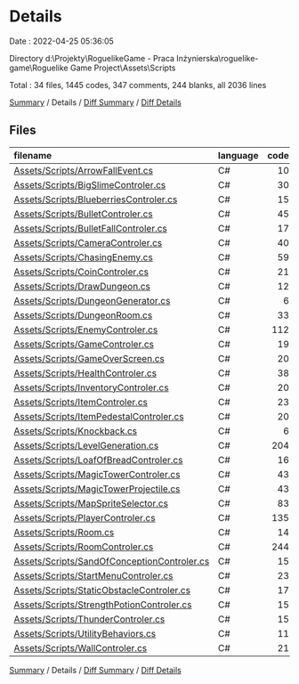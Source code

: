 # Details

Date : 2022-04-25 05:36:05

Directory d:\Projekty\RoguelikeGame - Praca Inżynierska\roguelike-game\Roguelike Game Project\Assets\Scripts

Total : 34 files,  1445 codes, 347 comments, 244 blanks, all 2036 lines

[Summary](results.md) / Details / [Diff Summary](diff.md) / [Diff Details](diff-details.md)

## Files
| filename | language | code | comment | blank | total |
| :--- | :--- | ---: | ---: | ---: | ---: |
| [Assets/Scripts/ArrowFallEvent.cs](/Assets/Scripts/ArrowFallEvent.cs) | C# | 10 | 21 | 6 | 37 |
| [Assets/Scripts/BigSlimeControler.cs](/Assets/Scripts/BigSlimeControler.cs) | C# | 30 | 2 | 8 | 40 |
| [Assets/Scripts/BlueberriesControler.cs](/Assets/Scripts/BlueberriesControler.cs) | C# | 15 | 2 | 4 | 21 |
| [Assets/Scripts/BulletControler.cs](/Assets/Scripts/BulletControler.cs) | C# | 45 | 2 | 8 | 55 |
| [Assets/Scripts/BulletFallControler.cs](/Assets/Scripts/BulletFallControler.cs) | C# | 17 | 2 | 6 | 25 |
| [Assets/Scripts/CameraControler.cs](/Assets/Scripts/CameraControler.cs) | C# | 40 | 1 | 10 | 51 |
| [Assets/Scripts/ChasingEnemy.cs](/Assets/Scripts/ChasingEnemy.cs) | C# | 59 | 2 | 10 | 71 |
| [Assets/Scripts/CoinControler.cs](/Assets/Scripts/CoinControler.cs) | C# | 21 | 2 | 6 | 29 |
| [Assets/Scripts/DrawDungeon.cs](/Assets/Scripts/DrawDungeon.cs) | C# | 12 | 2 | 5 | 19 |
| [Assets/Scripts/DungeonGenerator.cs](/Assets/Scripts/DungeonGenerator.cs) | C# | 6 | 244 | 2 | 252 |
| [Assets/Scripts/DungeonRoom.cs](/Assets/Scripts/DungeonRoom.cs) | C# | 33 | 2 | 5 | 40 |
| [Assets/Scripts/EnemyControler.cs](/Assets/Scripts/EnemyControler.cs) | C# | 112 | 2 | 16 | 130 |
| [Assets/Scripts/GameControler.cs](/Assets/Scripts/GameControler.cs) | C# | 19 | 1 | 7 | 27 |
| [Assets/Scripts/GameOverScreen.cs](/Assets/Scripts/GameOverScreen.cs) | C# | 20 | 0 | 4 | 24 |
| [Assets/Scripts/HealthControler.cs](/Assets/Scripts/HealthControler.cs) | C# | 38 | 1 | 5 | 44 |
| [Assets/Scripts/InventoryControler.cs](/Assets/Scripts/InventoryControler.cs) | C# | 20 | 2 | 5 | 27 |
| [Assets/Scripts/ItemControler.cs](/Assets/Scripts/ItemControler.cs) | C# | 23 | 2 | 10 | 35 |
| [Assets/Scripts/ItemPedestalControler.cs](/Assets/Scripts/ItemPedestalControler.cs) | C# | 20 | 2 | 6 | 28 |
| [Assets/Scripts/Knockback.cs](/Assets/Scripts/Knockback.cs) | C# | 6 | 0 | 3 | 9 |
| [Assets/Scripts/LevelGeneration.cs](/Assets/Scripts/LevelGeneration.cs) | C# | 204 | 23 | 14 | 241 |
| [Assets/Scripts/LoafOfBreadControler.cs](/Assets/Scripts/LoafOfBreadControler.cs) | C# | 16 | 2 | 4 | 22 |
| [Assets/Scripts/MagicTowerControler.cs](/Assets/Scripts/MagicTowerControler.cs) | C# | 43 | 2 | 10 | 55 |
| [Assets/Scripts/MagicTowerProjectile.cs](/Assets/Scripts/MagicTowerProjectile.cs) | C# | 43 | 3 | 8 | 54 |
| [Assets/Scripts/MapSpriteSelector.cs](/Assets/Scripts/MapSpriteSelector.cs) | C# | 83 | 0 | 4 | 87 |
| [Assets/Scripts/PlayerControler.cs](/Assets/Scripts/PlayerControler.cs) | C# | 135 | 9 | 19 | 163 |
| [Assets/Scripts/Room.cs](/Assets/Scripts/Room.cs) | C# | 14 | 0 | 3 | 17 |
| [Assets/Scripts/RoomControler.cs](/Assets/Scripts/RoomControler.cs) | C# | 244 | 4 | 23 | 271 |
| [Assets/Scripts/SandOfConceptionControler.cs](/Assets/Scripts/SandOfConceptionControler.cs) | C# | 15 | 2 | 4 | 21 |
| [Assets/Scripts/StartMenuControler.cs](/Assets/Scripts/StartMenuControler.cs) | C# | 23 | 2 | 7 | 32 |
| [Assets/Scripts/StaticObstacleControler.cs](/Assets/Scripts/StaticObstacleControler.cs) | C# | 17 | 2 | 6 | 25 |
| [Assets/Scripts/StrengthPotionControler.cs](/Assets/Scripts/StrengthPotionControler.cs) | C# | 15 | 2 | 4 | 21 |
| [Assets/Scripts/ThunderControler.cs](/Assets/Scripts/ThunderControler.cs) | C# | 15 | 2 | 4 | 21 |
| [Assets/Scripts/UtilityBehaviors.cs](/Assets/Scripts/UtilityBehaviors.cs) | C# | 11 | 0 | 2 | 13 |
| [Assets/Scripts/WallControler.cs](/Assets/Scripts/WallControler.cs) | C# | 21 | 2 | 6 | 29 |

[Summary](results.md) / Details / [Diff Summary](diff.md) / [Diff Details](diff-details.md)